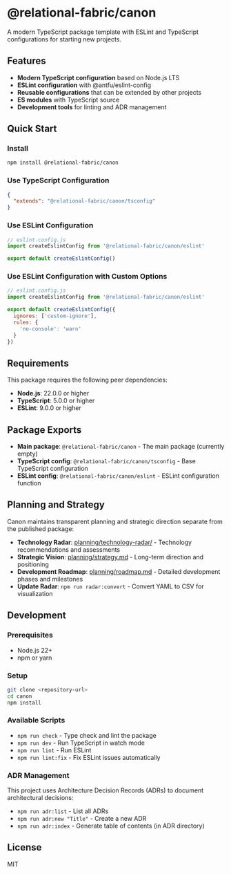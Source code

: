 # @relational-fabric/canon

A modern TypeScript package template with ESLint and TypeScript configurations for starting new projects.

## Features

- **Modern TypeScript configuration** based on Node.js LTS
- **ESLint configuration** with @antfu/eslint-config
- **Reusable configurations** that can be extended by other projects
- **ES modules** with TypeScript source
- **Development tools** for linting and ADR management

## Quick Start

### Install

```bash
npm install @relational-fabric/canon
```

### Use TypeScript Configuration

```json
{
  "extends": "@relational-fabric/canon/tsconfig"
}
```

### Use ESLint Configuration

```javascript
// eslint.config.js
import createEslintConfig from '@relational-fabric/canon/eslint'

export default createEslintConfig()
```

### Use ESLint Configuration with Custom Options

```javascript
// eslint.config.js
import createEslintConfig from '@relational-fabric/canon/eslint'

export default createEslintConfig({
  ignores: ['custom-ignore'],
  rules: {
    'no-console': 'warn'
  }
})
```

## Requirements

This package requires the following peer dependencies:

- **Node.js**: 22.0.0 or higher
- **TypeScript**: 5.0.0 or higher
- **ESLint**: 9.0.0 or higher

## Package Exports

- **Main package**: `@relational-fabric/canon` - The main package (currently empty)
- **TypeScript config**: `@relational-fabric/canon/tsconfig` - Base TypeScript configuration
- **ESLint config**: `@relational-fabric/canon/eslint` - ESLint configuration function

## Planning and Strategy

Canon maintains transparent planning and strategic direction separate from the published package:

- **Technology Radar**: [planning/technology-radar/](planning/technology-radar/) - Technology recommendations and assessments
- **Strategic Vision**: [planning/strategy.md](planning/strategy.md) - Long-term direction and positioning
- **Development Roadmap**: [planning/roadmap.md](planning/roadmap.md) - Detailed development phases and milestones
- **Update Radar**: `npm run radar:convert` - Convert YAML to CSV for visualization

## Development

### Prerequisites

- Node.js 22+
- npm or yarn

### Setup

```bash
git clone <repository-url>
cd canon
npm install
```

### Available Scripts

- `npm run check` - Type check and lint the package
- `npm run dev` - Run TypeScript in watch mode
- `npm run lint` - Run ESLint
- `npm run lint:fix` - Fix ESLint issues automatically

### ADR Management

This project uses Architecture Decision Records (ADRs) to document architectural decisions:

- `npm run adr:list` - List all ADRs
- `npm run adr:new "Title"` - Create a new ADR
- `npm run adr:index` - Generate table of contents (in ADR directory)

## License

MIT
